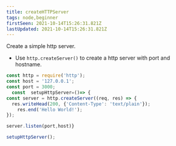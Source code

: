 ```yaml
---
title: createHTTPServer
tags: node,beginner
firstSeen: 2021-10-14T15:26:31.821Z
lastUpdated: 2021-10-14T15:26:31.821Z
---
```


Create a simple http server.
- Use `http.createServer()` to create a http server with port and hostname.

```js
const http = require('http');
const host = '127.0.0.1';
const port = 3000;
  const  setupHttpServer=()=> {
const server = http.createServer((req, res) => {
  res.writeHead(200, {'Content-Type': 'text/plain'});
    res.end('Hello World!');
});

server.listen(port,host)}
```
```js
setupHttpServer();
```